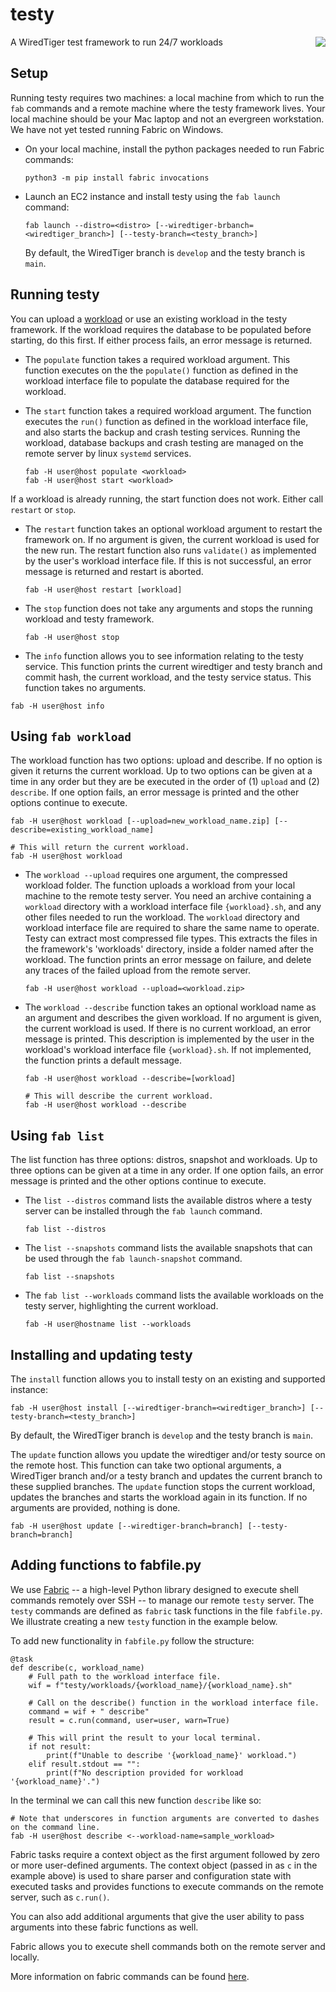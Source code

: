 # testy
A WiredTiger test framework to run 24/7 workloads
<img src="https://user-images.githubusercontent.com/15895661/200436292-66c87f0d-3068-4bae-a002-3de473faf8b5.png" align="right">

## Setup
Running testy requires two machines: a local machine from which to run the `fab` commands and a remote machine where the testy framework lives. Your local machine should be your Mac laptop and not an evergreen workstation. We have not yet tested running Fabric on Windows.

- On your local machine, install the python packages needed to run Fabric commands:
  ```
  python3 -m pip install fabric invocations
  ```

- Launch an EC2 instance and install testy using the `fab launch` command:
  ```
  fab launch --distro=<distro> [--wiredtiger-brbanch=<wiredtiger_branch>] [--testy-branch=<testy_branch>]
  ```
  By default, the WiredTiger branch is `develop` and the testy branch is `main`.

## Running testy

You can upload a [workload](#using-fab-workload) or use an existing workload in the testy framework. If the workload requires the database to be populated before starting, do this first. If either process fails, an error message is returned.

- The `populate` function takes a required workload argument. This function executes on the the `populate()` function as defined in the workload interface file to populate the database required for the workload. 

- The `start` function takes a required workload argument. The function executes the `run()` function as defined in the workload interface file, and also starts the backup and crash testing services. Running the workload, database backups and crash testing are managed on the remote server by linux `systemd` services.
  
  ```
  fab -H user@host populate <workload>
  fab -H user@host start <workload>
  ```

If a workload is already running, the start function does not work. Either call `restart` or `stop`.

- The `restart` function takes an optional workload argument to restart the framework on. If no argument is given, the current workload is used for the new run. The restart function also runs `validate()` as implemented by the user's workload interface file. If this is not successful, an error message is returned and restart is aborted. 
  ```
  fab -H user@host restart [workload]
  ```

- The `stop` function does not take any arguments and stops the running workload and testy framework.
  ```
  fab -H user@host stop
  ```

-  The `info` function allows you to see information relating to the testy service. This function prints the current wiredtiger and testy branch and commit hash, the current workload, and the testy service status. This function takes no arguments.
  ```
  fab -H user@host info
  ```

## Using `fab workload`
The workload function has two options: upload and describe. If no option is given it returns the current workload. Up to two options can be given at a time in any order but they are be executed in the order of (1) `upload` and (2) `describe`. If one option fails, an error message is printed and the other options continue to execute.

  ```
  fab -H user@host workload [--upload=new_workload_name.zip] [--describe=existing_workload_name]
  
  # This will return the current workload.
  fab -H user@host workload
  ```

- The `workload --upload` requires one argument, the compressed workload folder. The function uploads a workload from your local machine to the remote testy server. You need an archive containing a `workload` directory with a workload interface file `{workload}.sh`, and any other files needed to run the workload. The `workload` directory and workload interface file are required to share the same name to operate. Testy can extract most compressed file types. This extracts the files in the framework's 'workloads' directory, inside a folder named after the workload. The function prints an error message on failure, and delete any traces of the failed upload from the remote server.
  ```
  fab -H user@host workload --upload=<workload.zip>
  ```

- The `workload --describe` function takes an optional workload name as an argument and describes the given workload. If no argument is given, the current workload is used. If there is no current workload, an error message is printed. This description is implemented by the user in the workload's workload interface file `{workload}.sh`. If not implemented, the function prints a default message.
  ```
  fab -H user@host workload --describe=[workload]

  # This will describe the current workload.
  fab -H user@host workload --describe
  ```

## Using `fab list`
The list function has three options: distros, snapshot and workloads. Up to three options can be given at a time in any order. If one option fails, an error message is printed and the other options continue to execute.

- The `list --distros` command lists the available distros where a testy server can be installed through the `fab launch` command.
  ```
  fab list --distros
  ```

- The `list --snapshots` command lists the available snapshots that can be used through the `fab launch-snapshot` command.
  ```
  fab list --snapshots
  ```

- The `fab list --workloads` command lists the available workloads on the testy server, highlighting the current workload.
  ```
  fab -H user@hostname list --workloads
  ```

## Installing and updating testy

The `install` function allows you to install testy on an existing and supported instance:
  ```
fab -H user@host install [--wiredtiger-branch=<wiredtiger_branch>] [--testy-branch=<testy_branch>]
```
By default, the WiredTiger branch is `develop` and the testy branch is `main`.

The `update` function allows you update the wiredtiger and/or testy source on the remote host. This function can take two optional arguments, a WiredTiger branch and/or a testy branch and updates the current branch to these supplied branches. The `update` function stops the current workload, updates the branches and starts the workload again in its function. If no arguments are provided, nothing is done.
```
fab -H user@host update [--wiredtiger-branch=branch] [--testy-branch=branch]
```

## Adding functions to fabfile.py

We use [Fabric](https://www.fabfile.org/) -- a high-level Python library designed to execute shell commands remotely over SSH -- to manage our remote `testy` server. The `testy` commands are defined as `fabric` task functions in the file `fabfile.py`. We illustrate creating a new `testy` function in the example below.

To add new functionality in `fabfile.py` follow the structure: 

```
@task
def describe(c, workload_name)
    # Full path to the workload interface file.
    wif = f"testy/workloads/{workload_name}/{workload_name}.sh"

    # Call on the describe() function in the workload interface file.
    command = wif + " describe"
    result = c.run(command, user=user, warn=True)

    # This will print the result to your local terminal.
    if not result:
        print(f"Unable to describe '{workload_name}' workload.")
    elif result.stdout == "":
        print(f"No description provided for workload '{workload_name}'.")

```
In the terminal we can call this new function `describe` like so:
```
# Note that underscores in function arguments are converted to dashes on the command line.
fab -H user@host describe <--workload-name=sample_workload>
```

Fabric tasks require a context object as the first argument followed by zero or more user-defined arguments. The context object (passed in as `c` in the example above) is used to share parser and configuration state with executed tasks and provides functions to execute commands on the remote server, such as `c.run()`.

You can also add additional arguments that give the user ability to pass arguments into these fabric functions as well.

Fabric allows you to execute shell commands both on the remote server and locally. 

More information on fabric commands can be found [here](https://docs.fabfile.org/en/stable/).
